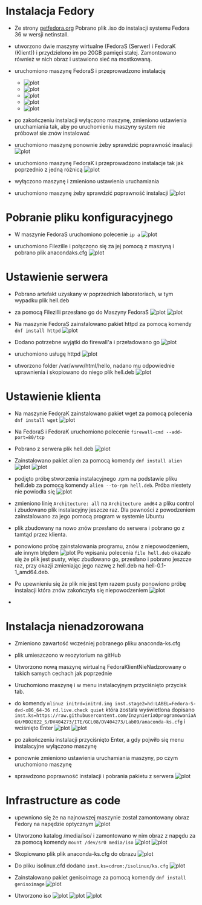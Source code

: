 # Instalacja Fedory

- Ze strony [getfedora.org](https://getfedora.org/en/server/download/?msclkid=bf9cf71bcbb711ecb80edcc952ba9f18) Pobrano plik .iso do instalacji systemu Fedora 36 w wersji netinstall.

- utworzono dwie maszyny wirtualne (FedoraS (Serwer) i FedoraK (Klient)) i przydzielono im po 20GB pamięci stałej. Zamontowano również w nich obraz i ustawiono sieć na mostkowaną.

- uruchomiono maszynę FedoraS i przeprowadzono instalację
    - ![plot](./screeny/1.png)
    - ![plot](./screeny/2.png)
    - ![plot](./screeny/3.png)
    - ![plot](./screeny/4.png)
    - ![plot](./screeny/5.png)

- po zakończeniu instalacji wyłączono maszynę, zmieniono ustawienia uruchamiania tak, aby po uruchomieniu maszyny system nie próbował sie znów instalować

- uruchomiono maszynę ponownie żeby sprawdzić poprawność insalacji
    ![plot](./screeny/6.png)

- uruchomiono maszynę FedoraK i przeprowadzono instalacje tak jak poprzednio z jedną różnicą
    ![plot](./screeny/7.png)

- wyłączono maszynę i zmieniono ustawienia uruchamiania

- uruchomiono maszynę żeby sprawdzić poprawność instalacji
    ![plot](./screeny/8.png)

# Pobranie pliku konfiguracyjnego

- W maszynie FedoraS uruchomiono polecenie `ip a`
    ![plot](./screeny/9.png)

- uruchomiono Filezille i połączono się za jej pomocą z maszyną i pobrano plik anacondaks.cfg
    ![plot](./screeny/10.png)

# Ustawienie serwera

- Pobrano artefakt uzyskany w poprzednich laboratoriach, w tym wypadku plik hell.deb

- za pomocą Filezilli przesłano go do Maszyny FedoraS
    ![plot](./screeny/11.png)
    ![plot](./screeny/12.png)

- Na maszynie FedoraS zainstalowano pakiet httpd za pomocą komendy `dnf install httpd`
    ![plot](./screeny/13.png)

- Dodano potrzebne wyjątki do firewall'a i przeładowano go
    ![plot](./screeny/14.png)

- uruchomiono usługę httpd
    ![plot](./screeny/15.png)

- utworzono folder /var/www/html/hello, nadano mu odpowiednie uprawnienia i skopiowano do niego plik hell.deb
    ![plot](./screeny/16.png)

# Ustawienie klienta

- Na maszynie FedoraK zainstalowano pakiet wget za pomocą polecenia `dnf install wget`
    ![plot](./screeny/17.png)

- Na FedoraS i FedoraK uruchomiono polecenie `firewall-cmd --add-port=80/tcp`

- Pobrano z serwera plik hell.deb
    ![plot](./screeny/19.png)

- Zainstalowano pakiet alien za pomocą komendy `dnf install alien`
    ![plot](./screeny/20.png)
    ![plot](./screeny/21.png)

- podjęto próbę stworzenia instalacyjnego .rpm na podstawie pliku hell.deb za pomocą komendy `alien --to-rpm hell.deb`. Próba niestety nie powiodła się
    ![plot](./screeny/problem1.png)

- zmieniono linię `Architecture: all` na `Architecture amd64` a pliku control i zbudowano plik instalacyjny jeszcze raz. Dla pewności z powodzeniem zainstalowano za jego pomocą program w systemie Ubuntu

- plik zbudowany na nowo znów przesłano do serwera i pobrano go z tamtąd przez klienta.

- ponowiono próbę zainstalowania programu, znów z niepowodzeniem, ale innym błędem
    ![plot](./screeny/problem2.png)
    Po wpisaniu polecenia `file hell.deb` okazało się że plik jest pusty, więc zbudowano go, przesłano i pobrano jeszcze raz, przy okazji zmieniając jego nazwę z hell.deb na hell-0.1-1_amd64.deb. 

- Po upewnieniu się że plik nie jest tym razem pusty ponowiono próbę instalacji która znów zakończyła się niepowodzeniem
    ![plot](./screeny/problem3.png)

- 



# Instalacja nienadzorowana

- Zmieniono zawartość wcześniej pobranego pliku anaconda-ks.cfg


- plik umieszczono w reozytorium na gitHub

- Utworzono nową maszynę wirtualną FedoraKlientNieNadzorowany o takich samych cechach jak poprzednie

- Uruchomiono maszynę i w menu instalacyjnym przyciśnięto przycisk tab.
    
- do komendy `mlinuz initrd=initrd.img inst.stage2=hd:LABEL=Fedora-S-dvd-x86_64-36 rd.live.check quiet` która została wyświetlona dopisano ` inst.ks=https://raw.githubusercontent.com/InzynieriaOprogramowaniaAGH/MDO2022_S/DV404273/ITE/GCL08/DV404273/Lab09/anaconda-ks.cfg` i wciśnięto Enter
    ![plot](./screeny/24.png)
    ![plot](./screeny/25.png)


- po zakończeniu instalacji przyciśnięto Enter, a gdy pojwiło się menu instalacyjne wyłączono maszynę

- ponownie zmieniono ustawienia uruchamiania maszyny, po czym uruchomiono maszynę

- sprawdzono poprawność instalacji i pobrania pakietu z serwera
    ![plot](./screeny/28.png)

# Infrastructure as code

- upewniono się że na najnowszej maszynie został zamontowany obraz Fedory na napędzie optycznym
    ![plot](./screeny/29.png)

- Utworzono katalog /media/iso/ i zamontowano w nim obraz z napędu za za pomocą komendy `mount /dev/sr0 media/iso`
    ![plot](./screeny/30.png)
    ![plot](./screeny/31.png)

- Skopiowano plik plik anaconda-ks.cfg do obrazu
    ![plot](./screeny/32.png)

- Do pliku isolinux.cfd dodano `inst.ks=cdrom:/isolinux/ks.cfg`
    ![plot](./screeny/33.png)

- Zainstalowano pakiet genisoimage za pomocą komendy `dnf install genisoimage`
    ![plot](./screeny/34.png)

- Utworzono iso
    ![plot](./screeny/35.png)
    ![plot](./screeny/36.png)
    ![plot](./screeny/37.png)



